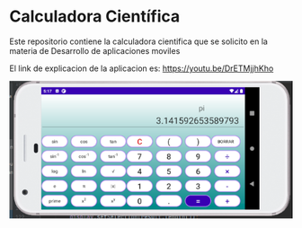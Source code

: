 # Calculadora Científica

Este repositorio contiene la calculadora cientifica que se solicito en la materia de Desarrollo de aplicaciones moviles

El link de explicacion de la aplicacion es: https://youtu.be/DrETMjjhKho

<img src="/app/src/images/cientifica.png"/>
